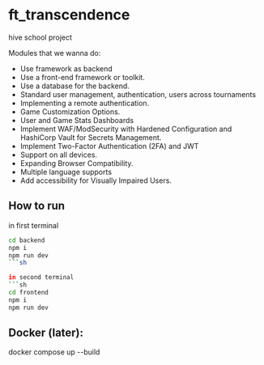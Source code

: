 # ft_transcendence
hive school project


Modules that we wanna do:
* Use framework as backend
* Use a front-end framework or toolkit.
* Use a database for the backend.
* Standard user management, authentication, users across tournaments
* Implementing a remote authentication.
* Game Customization Options.
* User and Game Stats Dashboards
* Implement WAF/ModSecurity with Hardened Configuration and HashiCorp Vault for Secrets Management.
* Implement Two-Factor Authentication (2FA) and JWT
* Support on all devices.
* Expanding Browser Compatibility.
* Multiple language supports
* Add accessibility for Visually Impaired Users.


## How to run 
in first terminal
```sh
cd backend 
npm i 
npm run dev
```sh

in second terminal
```sh
cd frontend
npm i 
npm run dev
```
## Docker (later):
docker compose up --build